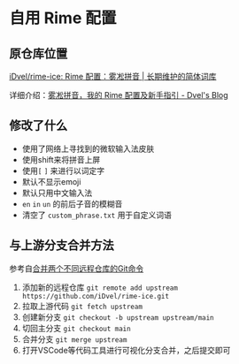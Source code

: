 # 自用 Rime 配置





## 原仓库位置

[iDvel/rime-ice: Rime 配置：雾凇拼音 | 长期维护的简体词库](https://github.com/iDvel/rime-ice)

详细介绍：[雾凇拼音，我的 Rime 配置及新手指引 - Dvel's Blog](https://dvel.me/posts/my-rime/)

## 修改了什么

- 使用了网络上寻找到的微软输入法皮肤
- 使用shift来将拼音上屏
- 使用`[` `]` 来进行以词定字
- 默认不显示emoji
- 默认只用中文输入法
- `en` `in` `un` 的前后子音的模糊音
- 清空了 `custom_phrase.txt` 用于自定义词语

## 与上游分支合并方法

参考自[合并两个不同远程仓库的Git命令](https://blog.csdn.net/fygkchina/article/details/125735243)

1. 添加新的远程仓库 `git remote add upstream https://github.com/iDvel/rime-ice.git`
2. 拉取上游代码 `git fetch upstream`
3. 创建新分支 `git checkout -b upstream upstream/main`
4. 切回主分支 `git checkout main`
5. 合并分支 `git merge upstream`
6. 打开VSCode等代码工具进行可视化分支合并，之后提交即可
